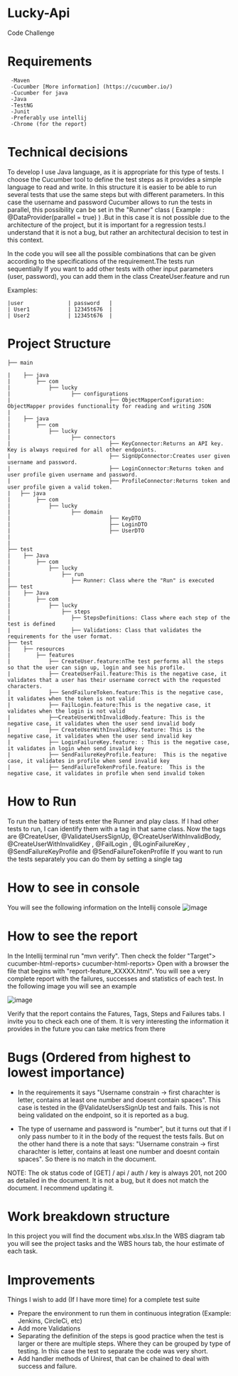 # Lucky-Api
Code Challenge 

# Requirements
     -Maven
     -Cucumber [More information] (https://cucumber.io/)
     -Cucumber for java
     -Java
     -TestNG
     -Junit
     -Preferably use intellij
     -Chrome (for the report)
     
# Technical decisions

To develop I use Java language, as it is appropriate for this type of tests.
I choose the Cucumber tool to define the test steps as it provides a simple language to read and write.
In this structure it is easier to be able to run several tests that use the same steps but with different parameters. In this case the username and password 
Cucumber allows to run the tests in parallel, this possibility can be set in the "Runner" class ( Example : @DataProvider(parallel = true) ) .But in this case it is not possible due to the architecture of the project, but it is important for a regression tests.I understand that it is not a bug, but rather an architectural decision to test in this context.

In the code you will see all the possible combinations that can be given according to the specifications of the requirement.The tests run sequentially
If you want to add other tests with other input parameters (user, password), you can add them in the class CreateUser.feature and run

Examples:

    |user              | password   |
    | User1            | 12345t676  |
    | User2            | 12345t676  |  


# Project Structure
    ├── main
    
    |    ├── java
    |        ├── com
    |            ├── lucky                       
    |                   ├── configurations  
    |                               ├── ObjectMapperConfiguration: ObjectMapper provides functionality for reading and writing JSON
    |                            
    |    ├── java
    |        ├── com
    |            ├── lucky                       
    |                   ├── connectors  
    |                               ├── KeyConnector:Returns an API key. Key is always required for all other endpoints.
    |                               ├── SignUpConnector:Creates user given username and password.
    |                               ├── LoginConnector:Returns token and user profile given username and password.
    |                               ├── ProfileConnector:Returns token and user profile given a valid token.
    |   ├── java
    |        ├── com
    |            ├── lucky                       
    |                   ├── domain  
    |                               ├── KeyDTO 
    |                               ├── LoginDTO
    |                               ├── UserDTO
    |                            
    |
    ├── test 
    |    ├── Java
    |        ├── com
    |            ├── lucky
    |                ├── run
    |                   ├── Runner: Class where the "Run" is executed
    ├── test 
    |    ├── Java
    |        ├── com
    |            ├── lucky
    |                ├── steps
    |                   ├── StepsDefinitions: Class where each step of the test is defined
    |                   ├── Validations: Class that validates the requirements for the user format.
    ├── test 
    |    ├── resources
    |        ├── features
    |            ├── CreateUser.feature:nThe test performs all the steps so that the user can sign up, login and see his profile.
    |            ├── CreateUserFail.feature:This is the negative case, it validates that a user has their username correct with the requested characters.
    |            ├── SendFailureToken.feature:This is the negative case, it validates when the token is not valid
    |            ├── FailLogin.feature:This is the negative case, it validates when the login is not valid
    |            ├──CreateUserWithInvalidBody.feature: This is the negative case, it validates when the user send invalid body
    |            ├── CreateUserWithInvalidKey.feature: This is the negative case, it validates when the user send invalid key
    |            ├── LoginFailureKey.feature: : This is the negative case, it validates in login when send invalid key
    |            ├── SendFailureKeyProfile.feature:  This is the negative case, it validates in profile when send invalid key 
    |            ├── SendFailureTokenProfile.feature:  This is the negative case, it validates in profile when send invalid token 
    
    

# How to Run
To run the battery of tests enter the Runner and play class. If I had other tests to run, I can identify them with a tag in that same class. Now the tags are @CreateUser, @ValidateUsersSignUp, @CreateUserWithInvalidBody, @CreateUserWithInvalidKey , @FailLogin , @LoginFailureKey , @SendFailureKeyProfile and  @SendFailureTokenProfile
If you want to run the tests separately you can do them by setting a single tag

# How to see in console
You will see the following information on the Intellij console
![image](/consoleInformation.jpg?raw=true)

# How to see the report
In the Intellij terminal run "mvn verify". Then check the folder "Target"> cucumber-html-reports> cucumber-html-reports> Open with a browser the file that begins with "report-feature_XXXXX.html". You will see a very complete report with the failures, successes and statistics of each test. In the following image you will see an example

![image](/report.jpg?raw=true)

Verify that the report contains the Fatures, Tags, Steps and Failures tabs. I invite you to check each one of them. It is very interesting the information it provides in the future you can take metrics from there

# Bugs (Ordered from highest to lowest importance)

- In the requirements it says "Username constrain -> first charachter is letter, contains at least one number and doesnt contain spaces". This case is tested in the @ValidateUsersSignUp test and fails. This is not being validated on the endpoint, so it is reported as a bug.

- The type of username and password is "number", but it turns out that if I only pass number to it in the body of the request the tests fails. But on the other hand there is a note that says: "Username constrain -> first charachter is letter, contains at least one number and doesnt contain spaces". 
So there is no match in the document.

 NOTE: The ok status code of [GET] / api / auth / key is always 201, not 200 as detailed in the document. It is not a bug, but it does not match the document. I recommend updating it. 

# Work breakdown structure
In this project you will find the document wbs.xlsx.In the WBS diagram tab you will see the project tasks and the WBS hours tab, the hour estimate of each task.

# Improvements
Things I wish to add (If I have more time) for a complete test suite
- Prepare the environment to run them in continuous integration (Example: Jenkins, CircleCi, etc)
- Add more Validations
- Separating the definition of the steps is good practice when the test is larger or there are multiple steps. Where they can be grouped by type of testing.  In this case the test to separate the code was very short.
- Add handler methods of Unirest, that can be chained to deal with success and failure.








    
